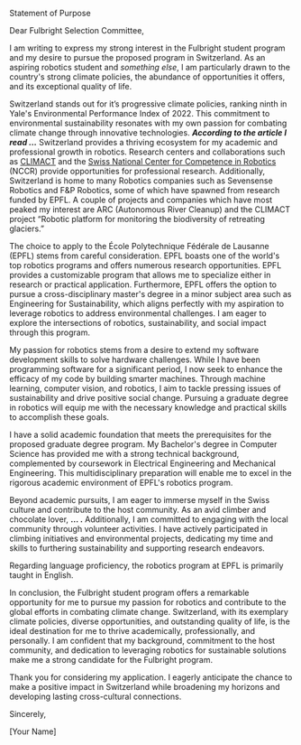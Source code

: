 Statement of Purpose

Dear Fulbright Selection Committee,

I am writing to express my strong interest in the Fulbright student program and my desire to pursue the proposed program in Switzerland. As an aspiring robotics student and *something else*, I am particularly drawn to the country's strong climate policies, the abundance of opportunities it offers, and its exceptional quality of life.

Switzerland stands out for it’s progressive climate policies, ranking ninth in Yale's Environmental Performance Index of 2022. This commitment to environmental sustainability resonates with my own passion for combating climate change through innovative technologies. ***According to the article I read …*** Switzerland provides a thriving ecosystem for my academic and professional growth in robotics. Research centers and collaborations such as [CLIMACT](https://www.climact.ch/projects) and the [Swiss National Center for Competence in Robotics](https://nccr-robotics.ch/) (NCCR) provide opportunities for professional research. Additionally, Switzerland is home to many Robotics companies such as Sevensense Robotics and F&P Robotics, some of which have spawned from research funded by EPFL. A couple of projects and companies which have most peaked my interest are ARC (Autonomous River Cleanup) and the CLIMACT project “Robotic platform for monitoring the biodiversity of retreating glaciers.”

The choice to apply to the École Polytechnique Fédérale de Lausanne (EPFL) stems from careful consideration. EPFL boasts one of the world's top robotics programs and offers numerous research opportunities. EPFL provides a customizable program that allows me to specialize either in research or practical application. Furthermore, EPFL offers the option to pursue a cross-disciplinary master's degree in a minor subject area such as Engineering for Sustainability, which aligns perfectly with my aspiration to leverage robotics to address environmental challenges. I am eager to explore the intersections of robotics, sustainability, and social impact through this program.

My passion for robotics stems from a desire to extend my software  development skills to solve hardware challenges. While I have been programming software for a significant period, I now seek to enhance the efficacy of my code by building smarter machines. Through machine learning, computer vision, and robotics, I aim to tackle pressing issues of sustainability and drive positive social change. Pursuing a graduate degree in robotics will equip me with the necessary knowledge and practical skills to accomplish these goals.

I have a solid academic foundation that meets the prerequisites for the proposed graduate degree program. My Bachelor's degree in Computer Science has provided me with a strong technical background, complemented by coursework in Electrical Engineering and Mechanical Engineering. This multidisciplinary preparation will enable me to excel in the rigorous academic environment of EPFL's robotics program.

Beyond academic pursuits, I am eager to immerse myself in the Swiss culture and contribute to the host community. As an avid climber and chocolate lover, ****… .**** Additionally, I am committed to engaging with the local community through volunteer activities. I have actively participated in climbing initiatives and environmental projects, dedicating my time and skills to furthering sustainability and supporting research endeavors.

Regarding language proficiency, the robotics program at EPFL is primarily taught in English. 

In conclusion, the Fulbright student program offers a remarkable opportunity for me to pursue my passion for robotics and contribute to the global efforts in combating climate change. Switzerland, with its exemplary climate policies, diverse opportunities, and outstanding quality of life, is the ideal destination for me to thrive academically, professionally, and personally. I am confident that my background, commitment to the host community, and dedication to leveraging robotics for sustainable solutions make me a strong candidate for the Fulbright program.

Thank you for considering my application. I eagerly anticipate the chance to make a positive impact in Switzerland while broadening my horizons and developing lasting cross-cultural connections.

Sincerely,

\[Your Name]